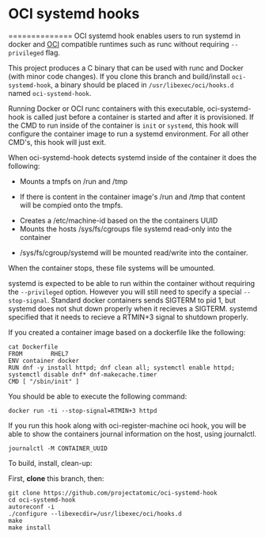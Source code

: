 # OCI systemd hooks
==============
OCI systemd hook enables users to run systemd in docker and [OCI](https://github.com/opencontainers/specs) compatible runtimes such as runc without requiring `--privileged` flag.

This project produces a C binary that can be used with runc and Docker (with minor code changes).
If you clone this branch and build/install `oci-systemd-hook`, a binary should be placed in
`/usr/libexec/oci/hooks.d` named `oci-systemd-hook`.

Running Docker or OCI runc containers with this executable, oci-systemd-hook is called just before a container is started and after it is provisioned.  If the CMD to run inside of the container is `init` or `systemd`, this hook will configure the container image to run a systemd environment.  For all other CMD's, this hook will just exit.

When oci-systemd-hook detects systemd inside of the container it does the following:

* Mounts a tmpfs on /run and /tmp
-  If there is content in the container image's /run and /tmp that content will be compied onto the tmpfs.
* Creates a /etc/machine-id based on the the containers UUID
* Mounts the hosts /sys/fs/cgroups file systemd read-only into the container
- /sys/fs/cgroup/systemd will be mounted read/write into the container.

When the container stops, these file systems will be umounted.

systemd is expected to be able to run within the container without requiring
the `--privileged` option.  However you will still need to specify a special `--stop-signal`.  Standard docker containers sends SIGTERM to pid 1, but systemd
does not shut down properly when it recieves a SIGTERM.  systemd specified that it needs to recieve a RTMIN+3 signal to shutdown properly.

If you created a container image based on a dockerfile like the following:
```
cat Dockerfile
FROM 		RHEL7
ENV container docker
RUN dnf -y install httpd; dnf clean all; systemctl enable httpd; systemctl disable dnf* dnf-makecache.timer
CMD [ "/sbin/init" ]
```

You should be able to execute the following command:

```
docker run -ti --stop-signal=RTMIN+3 httpd
```

If you run this hook along with oci-register-machine oci hook, you will be able
to show the containers journal information on the host, using journalctl.

```
journalctl -M CONTAINER_UUID
```


To build, install, clean-up:

First, **clone** this branch, then:

```
git clone https://github.com/projectatomic/oci-systemd-hook
cd oci-systemd-hook
autoreconf -i
./configure --libexecdir=/usr/libexec/oci/hooks.d
make
make install
```
